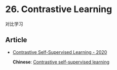 # 26. Contrastive Learning

对比学习

## Article

- [Contrastive Self-Supervised Learning - 2020](https://ankeshanand.com/blog/2020/01/26/contrative-self-supervised-learning.html)

  **Chinese**: [Contrastive self-supervised learning](https://zhuanlan.zhihu.com/p/104384194)

